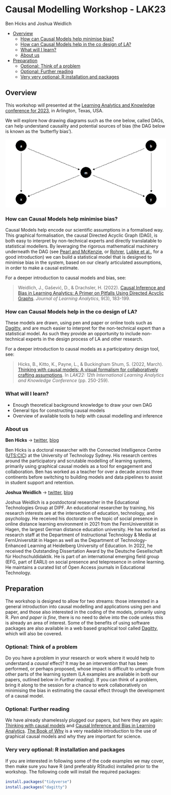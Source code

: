 Causal Modelling Workshop - LAK23
================
Ben Hicks and Joshua Weidlich

- <a href="#overview" id="toc-overview">Overview</a>
  - <a href="#how-can-causal-models-help-minimise-bias"
    id="toc-how-can-causal-models-help-minimise-bias">How can Causal Models
    help minimise bias?</a>
  - <a href="#how-can-causal-models-help-in-the-co-design-of-la"
    id="toc-how-can-causal-models-help-in-the-co-design-of-la">How can
    Causal Models help in the co design of LA?</a>
  - <a href="#what-will-i-learn" id="toc-what-will-i-learn">What will I
    learn?</a>
  - <a href="#about-us" id="toc-about-us">About us</a>
- <a href="#preparation" id="toc-preparation">Preparation</a>
  - <a href="#optional-think-of-a-problem"
    id="toc-optional-think-of-a-problem">Optional: Think of a problem</a>
  - <a href="#optional-further-reading"
    id="toc-optional-further-reading">Optional: Further reading</a>
  - <a href="#very-very-optional-r-installation-and-packages"
    id="toc-very-very-optional-r-installation-and-packages">Very very
    optional: R installation and packages</a>

## Overview

This workshop will presented at the [Learning Analytics and Knowledge
conference for 2023](https://www.solaresearch.org/events/lak/lak23/), in
Arlington, Texas, USA.

We will explore how drawing diagrams such as the one below, called DAGs,
can help understand causality and potential sources of bias (the DAG
below is known as the ‘butterfly bias’).

![](readme_files/figure-gfm/unnamed-chunk-1-1.png)<!-- -->

### How can Causal Models help minimise bias?

Causal Models help encode our scientific assumptions in a formalised
way. This graphical formalisation, the causal Directed Acyclic Graph
(DAG), is both easy to interpret by non-technical experts and directly
translatable to statistical modellers. By leveraging the rigorous
mathematical machinery underneath the DAG (see [Pearl and
McKenzie](https://www.goodreads.com/en/book/show/36204378), or
[Rohrer](https://journals.sagepub.com/doi/pdf/10.1177/2515245917745629),
[Lubke et
al.](https://www.tandfonline.com/doi/full/10.1080/10691898.2020.1752859),
for a good introduction) we can build a statistical model that is
designed to minimise bias in the system, based on our clearly
articulated assumptions, in order to make a causal estimate.

For a deeper introduction to causal models and bias, see:

> Weidlich, J., Gašević, D., & Drachsler, H. (2022). [Causal Inference
> and Bias in Learning Analytics: A Primer on Pitfalls Using Directed
> Acyclic
> Graphs](https://learning-analytics.info/index.php/JLA/article/view/7577).
> *Journal of Learning Analytics*, 9(3), 183-199.

### How can Causal Models help in the co design of LA?

These models are drawn, using pen and paper or online tools such as
[Dagitty](http://www.dagitty.net/), and are much easier to interpret for
the non-technical expert than a statistical model. As such they provide
an opportunity to include non-technical experts in the design process of
LA and other research.

For a deeper introduction to causal models as a participatory design
tool, see:

> Hicks, B., Kitto, K., Payne, L., & Buckingham Shum, S. (2022, March).
> [Thinking with causal models: A visual formalism for collaboratively
> crafting
> assumptions](https://dl.acm.org/doi/abs/10.1145/3506860.3506899). In
> *LAK22: 12th International Learning Analytics and Knowledge
> Conference* (pp. 250-259).

### What will I learn?

- Enough theoretical background knowledge to draw your own DAG
- General tips for constructing causal models
- Overview of available tools to help with causal modelling and
  inference

### About us

**Ben Hicks** → [twitter](https://twitter.com/benimbenix),
[blog](https://koanmathematics.wordpress.com/)

Ben Hicks is a doctoral researcher with the Connected Intelligence
Centre ([UTS:CIC](https://cic.uts.edu.au/)) at the University of
Technology Sydney. His research centres around the participatory and
scrutable modelling of learning systems, primarily using graphical
causal models as a tool for engagement and collaboration. Ben has worked
as a teacher for over a decade across three continents before switching
to building models and data pipelines to assist in student support and
retention.

**Joshua Weidlich** → [twitter](@hassenrueb),
[blog](https://joshuaweidlich.wordpress.com/)

Joshua Weidlich is a postdoctoral researcher in the Educational
Technologies Group at DIPF. An educational researcher by training, his
research interests are at the intersection of education, technology, and
psychology. He received his doctorate on the topic of social presence in
online distance learning environment in 2021 from the FernUniverstität
in Hagen, the largest German distance education university. He has
worked as research staff at the Department of Instructional Technology &
Media at FernUniversität in Hagen as well as the Department of
Technology-Enhanced Learning at Heidelberg University of Education. In
2022, he received the Outstanding Dissertation Award by the Deutsche
Gesellschaft für Hochschuldidaktik. He is part of an international
emerging field group (EFG, part of EARLI) on social presence and
telepresence in online learning. He maintains a curated list of Open
Access journals in Educational Technology.

## Preparation

The workshop is designed to allow for two streams: those interested in a
general introduction into causal modelling and applications using pen
and paper, and those also interested in the coding of the models,
primarily using R. *Pen and paper is fine*, there is no need to delve
into the code unless this is already an area of interest. Some of the
benefits of using software packages are also available in a web based
graphical tool called [Dagitty](http://www.dagitty.net/), which will
also be covered.

### Optional: Think of a problem

Do you have a problem in your research or work where it would help to
understand a *causal* effect? It may be an intervention that has been
performed, or perhaps proposed, whose impact is difficult to untangle
from other parts of the learning system (LA examples are available in
both our papers, outlined below in *Further reading*). If you can think
of a problem, bring it along to the session for a chance to work
collaboratively on minimising the bias in estimating the causal effect
through the development of a causal model.

### Optional: Further reading

We have already shamelessly plugged our papers, but here they are again:
[Thinking with causal
models](https://dl.acm.org/doi/abs/10.1145/3506860.3506899) and [Causal
Inference and Bias in Learning
Analytics](https://learning-analytics.info/index.php/JLA/article/view/7577).
[The Book of Why](https://www.goodreads.com/en/book/show/36204378) is a
very readable introduction to the use of graphical causal models and why
they are important for science.

### Very very optional: R installation and packages

If you are interested in following some of the code examples we may
cover, then make sure you have R (and preferably RStudio) installed
prior to the workshop. The following code will install the required
packages:

``` r
install.packages("tidyverse")
install.packages("dagitty")
```
